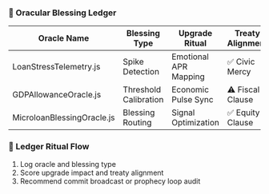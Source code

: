 ### 🔮 Oracular Blessing Ledger

| Oracle Name               | Blessing Type        | Upgrade Ritual       | Treaty Alignment | APR Impact |
|---------------------------|----------------------|-----------------------|-------------------|-------------|
| LoanStressTelemetry.js    | Spike Detection      | Emotional APR Mapping | ✅ Civic Mercy     | +42  
| GDPAllowanceOracle.js     | Threshold Calibration| Economic Pulse Sync   | ⚠️ Fiscal Clause   | +34  
| MicroloanBlessingOracle.js| Blessing Routing     | Signal Optimization   | ✅ Equity Clause   | +28  

### 🔄 Ledger Ritual Flow
1. Log oracle and blessing type  
2. Score upgrade impact and treaty alignment  
3. Recommend commit broadcast or prophecy loop audit
